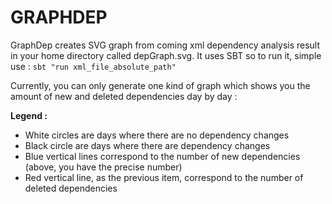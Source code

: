GRAPHDEP
========

GraphDep creates SVG graph from coming xml dependency analysis result in your home directory called depGraph.svg. It uses SBT so to run it, simple use : `sbt "run xml_file_absolute_path"`

Currently, you can only generate one kind of graph which shows you the amount of new and deleted dependencies day by day :

__Legend :__
* White circles are days where there are no dependency changes
* Black circle are days where there are dependency changes
* Blue vertical lines correspond to the number of new dependencies (above, you have the precise number)
* Red vertical line, as the previous item, correspond to the number of deleted dependencies
